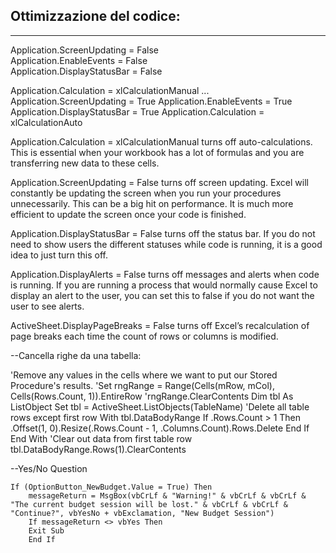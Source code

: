 
## Ottimizzazione del codice:
___
Application.ScreenUpdating = False  
Application.EnableEvents = False  
Application.DisplayStatusBar = False  


  Application.Calculation = xlCalculationManual
    ...
  Application.ScreenUpdating = True
  Application.EnableEvents = True
  Application.DisplayStatusBar = True
  Application.Calculation = xlCalculationAuto
  

Application.Calculation = xlCalculationManual 
turns off auto-calculations. 
This is essential when your workbook has a lot of formulas and you are transferring new data to these cells.

Application.ScreenUpdating = False 
turns off screen updating. 
Excel will constantly be updating the screen when you run your procedures unnecessarily. This can be a big hit on performance. It is much more efficient to update the screen once your code is finished.

Application.DisplayStatusBar = False 
turns off the status bar. 
If you do not need to show users the different statuses while code is running, it is a good idea to just turn this off.

Application.DisplayAlerts = False turns off messages and alerts when code is running.
If you are running a process that would normally cause Excel to display an alert to the user,
you can set this to false if you do not want the user to see alerts.

ActiveSheet.DisplayPageBreaks = False 
turns off Excel’s recalculation of page breaks each time the count of rows or columns is modified.









--Cancella righe da una tabella:

'Remove any values in the cells where we want to put our Stored Procedure's results.
    'Set rngRange = Range(Cells(mRow, mCol), Cells(Rows.Count, 1)).EntireRow
    'rngRange.ClearContents
      Dim tbl As ListObject
    Set tbl = ActiveSheet.ListObjects(TableName)
    'Delete all table rows except first row
      With tbl.DataBodyRange
        If .Rows.Count > 1 Then
          .Offset(1, 0).Resize(.Rows.Count - 1, .Columns.Count).Rows.Delete
        End If
      End With
    'Clear out data from first table row
    tbl.DataBodyRange.Rows(1).ClearContents


--Yes/No Question

    If (OptionButton_NewBudget.Value = True) Then
        messageReturn = MsgBox(vbCrLf & "Warning!" & vbCrLf & vbCrLf & "The current budget session will be lost." & vbCrLf & vbCrLf & "Continue?", vbYesNo + vbExclamation, "New Budget Session")
        If messageReturn <> vbYes Then
        Exit Sub
        End If
